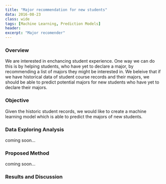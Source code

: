```yaml
---
title: "Major recommendation for new students"
data: 2016-08-23
class: wide
tags: [Machine Learning, Prediction Models]
header:
excerpt: "Major recomender"
---
```

### Overview
We are interested in enchancing student experience.
One way we can do this is by helping students, who have yet to declare a major, by recommending a list of majors they might be interested in.
We beleive that if we have historical data of student course records and their majors, we should be able to predict potential majors for new students who have yet to declare their majors.
### Objective
Given the historic student records, we would like to create a machine learning model which is able to predict the majors of new students.
### Data Exploring Analysis
coming soon...
### Proposed Method
coming soon...
### Results and Discussion
